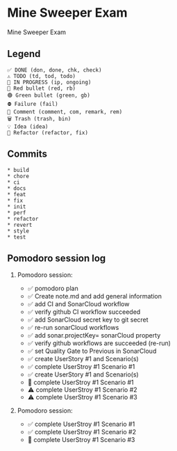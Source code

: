 # Mine Sweeper Exam 
Mine Sweeper Exam 
## Legend
    ✅ DONE (don, done, chk, check)
	⚠️ TODO (td, tod, todo)
	🚧 IN PROGRESS (ip, ongoing)
	🔴 Red bullet (red, rb)
	🟢 Green bullet (green, gb)
	⛔ Failure (fail)
	💬 Comment (comment, com, remark, rem)
	🗑️ Trash (trash, bin)
	💡 Idea (idea)
	🔨 Refactor (refactor, fix)
	
## Commits
	* build
	* chore
	* ci
	* docs
	* feat
	* fix
	* init
	* perf
	* refactor
	* revert
	* style
	* test

## Pomodoro session log
1. Pomodoro session:
	* ✅ pomodoro plan
	* ✅ Create note.md and add general information 
	* ✅ add CI and SonarCloud workflow
	* ✅ verify github CI workflow succeeded
	* ✅ add SonarCloud secret key to git secret
	* ✅ re-run sonarCloud workflows	
	* ✅ add sonar.projectKey= sonarCloud property
	* ✅ verify github workflows are succeeded (re-run)
	* ✅ set Quality Gate to Previous in SonarCloud
	* ✅ create UserStory #1 and Scenario(s)
	* ✅ complete UserStroy #1 Scenario #1
	* ✅ create UserStory #1 and Scenario(s)
	* 🚧 complete UserStroy #1 Scenario #1
	* ⚠️ complete UserStroy #1 Scenario #2
	* ⚠️ complete UserStroy #1 Scenario #3

2. Pomodoro session:
	* ✅ complete UserStroy #1 Scenario #1
	* ✅ complete UserStroy #1 Scenario #2
	* 🚧 complete UserStroy #1 Scenario #3	
	